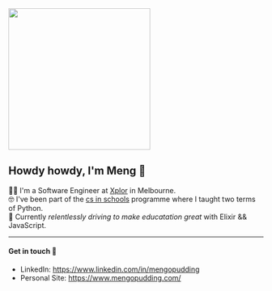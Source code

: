 <img src="https://images8.alphacoders.com/939/939716.png" height="280">

## Howdy howdy, I'm Meng 🤠 
👨‍💻 I'm a Software Engineer at [Xplor](https://ourxplor.com/) in Melbourne.<br />
🤓 I've been part of the [cs in schools](https://csinschools.com/) programme where I taught two terms of Python.<br />
🚀 Currently *relentlessly driving to make educatation great* with Elixir && JavaScript.<br />

-------------------------

#### Get in touch 👋
- LinkedIn: https://www.linkedin.com/in/mengopudding <br />
- Personal Site: https://www.mengopudding.com/ <br />
